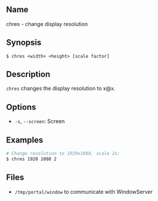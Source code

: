 ## Name

chres - change display resolution

## Synopsis

```**sh
$ chres <width> <height> [scale factor]
```

## Description

`chres` changes the display resolution to <width>x<height>@<scale factor>x.

## Options

-   `-s`, `--screen`: Screen

## Examples

```sh
# Change resolution to 1920x1080, scale 2x:
$ chres 1920 1080 2
```

## Files

-   `/tmp/portal/window` to communicate with WindowServer
